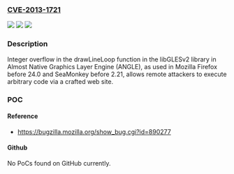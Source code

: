 ### [CVE-2013-1721](https://cve.mitre.org/cgi-bin/cvename.cgi?name=CVE-2013-1721)
![](https://img.shields.io/static/v1?label=Product&message=n%2Fa&color=blue)
![](https://img.shields.io/static/v1?label=Version&message=n%2Fa&color=blue)
![](https://img.shields.io/static/v1?label=Vulnerability&message=n%2Fa&color=brighgreen)

### Description

Integer overflow in the drawLineLoop function in the libGLESv2 library in Almost Native Graphics Layer Engine (ANGLE), as used in Mozilla Firefox before 24.0 and SeaMonkey before 2.21, allows remote attackers to execute arbitrary code via a crafted web site.

### POC

#### Reference
- https://bugzilla.mozilla.org/show_bug.cgi?id=890277

#### Github
No PoCs found on GitHub currently.

